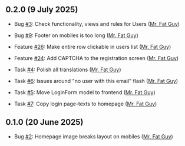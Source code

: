 ## 0.2.0 (9 July 2025)

- Bug [#3](https://github.com/niner-games/magiedit.web/issues/3): Check functionality, views and rules for Users ([Mr. Fat Guy](https://github.com/mrfatguy))
- Bug [#9](https://github.com/niner-games/magiedit.web/issues/9): Footer on mobiles is too long ([Mr. Fat Guy](https://github.com/mrfatguy))

- Feature [#26](https://github.com/niner-games/magiedit.web/issues/26): Make entire row clickable in users list ([Mr. Fat Guy](https://github.com/mrfatguy))
- Feature [#24](https://github.com/niner-games/magiedit.web/issues/24): Add CAPTCHA to the registration screen ([Mr. Fat Guy](https://github.com/mrfatguy))

- Task [#4](https://github.com/niner-games/magiedit.web/issues/4): Polish all translations ([Mr. Fat Guy](https://github.com/mrfatguy))
- Task [#6](https://github.com/niner-games/magiedit.web/issues/6): Issues around "no user with this email" flash ([Mr. Fat Guy](https://github.com/mrfatguy))
- Task [#5](https://github.com/niner-games/magiedit.web/issues/5): Move LoginForm model to frontend ([Mr. Fat Guy](https://github.com/mrfatguy))
- Task [#7](https://github.com/niner-games/magiedit.web/issues/7): Copy login page-texts to homepage ([Mr. Fat Guy](https://github.com/mrfatguy))

## 0.1.0 (20 June 2025)

- Bug [#2](https://github.com/niner-games/magiedit.web/issues/2): Homepage image breaks layout on mobiles ([Mr. Fat Guy](https://github.com/mrfatguy))